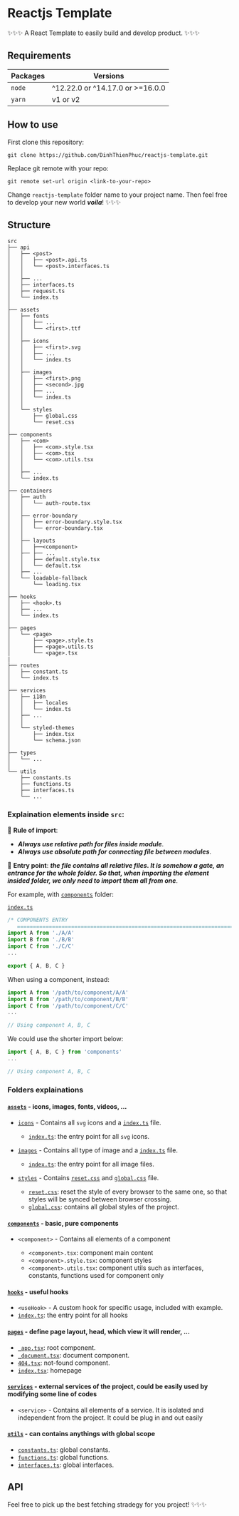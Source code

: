 # Reactjs Template

✨✨✨ A React Template to easily build and develop product. ✨✨✨

## Requirements

| Packages | Versions                         |
| -------- | -------------------------------- |
| `node`   | ^12.22.0 or ^14.17.0 or >=16.0.0 |
| `yarn`   | v1 or v2                         |

## How to use

First clone this repository:

```shell
git clone https://github.com/DinhThienPhuc/reactjs-template.git
```

Replace git remote with your repo:

```shell
git remote set-url origin <link-to-your-repo>
```

Change `reactjs-template` folder name to your project name. Then feel free to develop your new world **_voila_**! ✨✨✨

## Structure

```shell
src
├── api
│   ├── <post>
│   │   ├── <post>.api.ts
│   │   └── <post>.interfaces.ts
│   │
│   ├── ...
│   ├── interfaces.ts
│   ├── request.ts
│   └── index.ts
│
├── assets
│   ├── fonts
│   │   ├── ...
│   │   └── <first>.ttf
│   │
│   ├── icons
│   │   ├── <first>.svg
│   │   ├── ...
│   │   └── index.ts
│   │
│   ├── images
│   │   ├── <first>.png
│   │   ├── <second>.jpg
│   │   ├── ...
│   │   └── index.ts
│   │
│   └── styles
│       ├── global.css
│       └── reset.css
│
├── components
│   ├── <com>
│   │   ├── <com>.style.tsx
│   │   ├── <com>.tsx
│   │   └── <com>.utils.tsx
│   │
│   ├── ...
│   └── index.ts
│
├── containers
│   ├── auth
│   │   └── auth-route.tsx
│   │
│   ├── error-boundary
│   │   ├── error-boundary.style.tsx
│   │   └── error-boundary.tsx
│   │
│   ├── layouts
│   │   ├──<component>
│   ├── ├── ...
│   │   ├── default.style.tsx
│   │   └── default.tsx
│   ├── ...
│   └── loadable-fallback
│       └── loading.tsx
│
├── hooks
│   ├── <hook>.ts
│   ├── ...
│   └── index.ts
│
├── pages
│   └── <page>
│       ├── <page>.style.ts
│       ├── <page>.utils.ts
│       └── <page>.tsx
|
├── routes
│   ├── constant.ts
│   └── index.ts
│
├── services
│   ├── i18n
│   │   ├── locales
│   │   └── index.ts
│   ├── ...
│   │
│   └── styled-themes
│       ├── index.tsx
│       └── schema.json
│
├── types
│   └── ...
│
└── utils
    ├── constants.ts
    ├── functions.ts
    ├── interfaces.ts
    └── ...
```

### Explaination elements inside `src`:

🔴 **Rule of import**:

- _**Always use relative path for files inside module**_.
- _**Always use absolute path for connecting file between modules**_.

🔴 **Entry point**: _**the file contains all relative files. It is somehow a gate, an entrance for the whole folder. So that, when importing the element insided folder, we only need to import them all from one**_.

For example, with [`components`](src/components) folder:

[`index.ts`](src/components/index.ts)

```typescript
/* COMPONENTS ENTRY
   ========================================================================== */
import A from './A/A'
import B from './B/B'
import C from './C/C'
...

export { A, B, C }
```

When using a component, instead:

```typescript
import A from '/path/to/component/A/A'
import B from '/path/to/component/B/B'
import C from '/path/to/component/C/C'
...

// Using component A, B, C
```

We could use the shorter import below:

```typescript
import { A, B, C } from 'components'
...

// Using component A, B, C
```

### Folders explainations

#### [`assets`](src/assets) - icons, images, fonts, videos, ...

- [`icons`](src/assets/icons) - Contains all `svg` icons and a [`index.ts`](src/assets/icons/index.ts) file.

  - [`index.ts`](src/assets/icons/index.ts): the entry point for all `svg` icons.

- [`images`](src/assets/images) - Contains all type of image and a [`index.ts`](src/assets/images/index.ts) file.

  - [`index.ts`](src/assets/images/index.ts): the entry point for all image files.

- [`styles`](src/assets/styles) - Contains [`reset.css`](src/assets/styles/reset.css) and [`global.css`](src/assets/styles/global.css) file.

  - [`reset.css`](src/assets/styles/reset.css): reset the style of every browser to the same one, so that styles will be synced between browser crossing.
  - [`global.css`](src/assets/styles/global.css): contains all global styles of the project.

#### [`components`](src/components) - basic, pure components

- `<component>` - Contains all elements of a component

  - `<component>.tsx`: component main content
  - `<component>.style.tsx`: component styles
  - `<component>.utils.tsx`: component utils such as interfaces, constants, functions used for component only

#### [`hooks`](src/hooks) - useful hooks

- `<useHook>` - A custom hook for specific usage, included with example.
- [`index.ts`](src/hooks/index.ts): the entry point for all hooks

#### [`pages`](src/pages) - define page layout, head, which view it will render, ...

- [`_app.tsx`](src/pages/_app.tsx): root component.
- [`_document.tsx`](src/pages/_document.tsx): document component.
- [`404.tsx`](src/pages/404.tsx): not-found component.
- [`index.tsx`](src/pages/index.tsx): homepage

#### [`services`](src/services) - external services of the project, could be easily used by modifying some line of codes

- `<service>` - Contains all elements of a service. It is isolated and independent from the project. It could be plug in and out easily

#### [`utils`](src/utils) - can contains anythings with global scope

- [`constants.ts`](src/utils/constants.ts): global constants.
- [`functions.ts`](src/utils/functions.ts): global functions.
- [`interfaces.ts`](src/utils/interfaces.ts): global interfaces.

## API

Feel free to pick up the best fetching stradegy for you project! ✨✨✨
